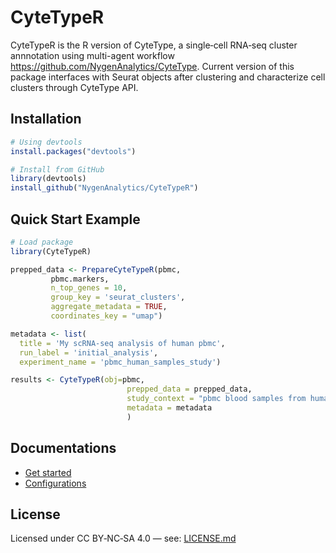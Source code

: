 # CyteTypeR

CyteTypeR is the R version of CyteType, a single‑cell RNA‑seq cluster annnotation using multi-agent workflow <https://github.com/NygenAnalytics/CyteType>. 
Current version of this package interfaces with Seurat objects after clustering and characterize cell clusters through CyteType API.


## Installation
``` R
# Using devtools
install.packages("devtools")

# Install from GitHub
library(devtools)
install_github("NygenAnalytics/CyteTypeR")

```

## Quick Start Example
``` R
# Load package
library(CyteTypeR)

prepped_data <- PrepareCyteTypeR(pbmc,
         pbmc.markers,
         n_top_genes = 10,
         group_key = 'seurat_clusters',
         aggregate_metadata = TRUE,
         coordinates_key = "umap")

metadata <- list(
  title = 'My scRNA-seq analysis of human pbmc',
  run_label = 'initial_analysis',
  experiment_name = 'pbmc_human_samples_study')

results <- CyteTypeR(obj=pbmc,
                          prepped_data = prepped_data, 
                          study_context = "pbmc blood samples from humans", 
                          metadata = metadata
                          )
```

## Documentations
- [Get started](docs/get-started.md)
- [Configurations](docs/configurations.md)

## License

Licensed under CC BY‑NC‑SA 4.0 — see: [LICENSE.md](LICENSE.md)
